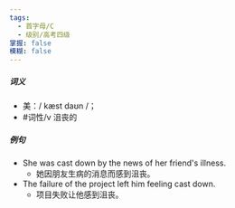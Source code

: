 ```yaml
---
tags:
  - 首字母/C
  - 级别/高考四级
掌握: false
模糊: false
---
```

##### 词义
- 美：/ kæst daʊn /；
- #词性/v  沮丧的
##### 例句
- She was cast down by the news of her friend's illness.
	- 她因朋友生病的消息而感到沮丧。
- The failure of the project left him feeling cast down.
	- 项目失败让他感到沮丧。